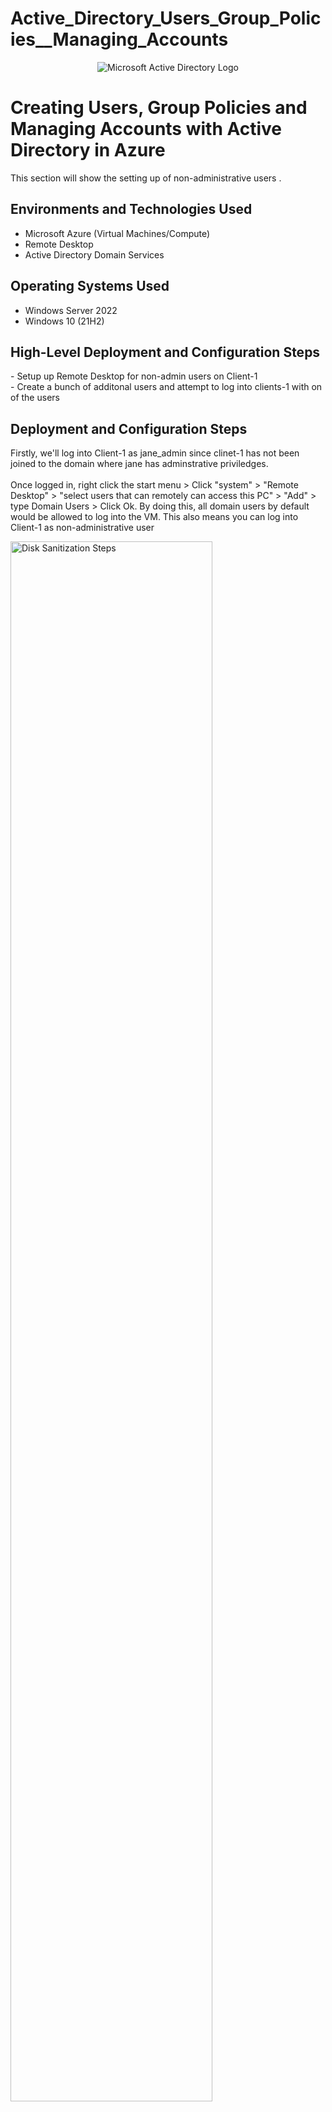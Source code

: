 # Active_Directory_Users_Group_Policies__Managing_Accounts

<p align="center">
<img src="https://i.imgur.com/dD3HdHo.jpeg" alt="Microsoft Active Directory Logo"/>
</p>

<h1>Creating Users, Group Policies and Managing Accounts with Active Directory in Azure</h1>
This section will show the setting up of non-administrative users   .<br />


<h2>Environments and Technologies Used</h2>

- Microsoft Azure (Virtual Machines/Compute)
- Remote Desktop
- Active Directory Domain Services

<h2>Operating Systems Used </h2>

- Windows Server 2022
- Windows 10 (21H2)

<h2>High-Level Deployment and Configuration Steps</h2>
- Setup up Remote Desktop for non-admin users on Client-1<br />
- Create a bunch of additonal users and attempt to log into clients-1 with on of the users

<h2>Deployment and Configuration Steps</h2>

<p>
Firstly, we'll log into Client-1 as jane_admin since clinet-1 has not been joined to the domain where jane has adminstrative priviledges.<br /><br />
Once logged in, right click the start menu > Click "system" > "Remote Desktop" > "select users that can remotely can access this PC" > "Add" > type Domain Users > Click Ok. By doing this, all domain users by default would be allowed to log into the VM.  This also means you can log into Client-1 as non-administrative user
</p>

<p>
<img src="https://i.imgur.com/4VVOfHM.png" height="80%" width="80%" alt="Disk Sanitization Steps"/>
</p>
<br /><br />

<p>
Now, we'll log into DC-1 the users would be created. Open Powershell ISE as an administrator, create a new file and input a script that would create users. The script as seen below will create 1000 users with random names
</p>

<p>
<img src="https://i.imgur.com/CnqVfHk.png" height="80%" width="80%" alt="Disk Sanitization Steps"/>
</p>
<br /><br />

<p>
Once the run buttin is clicked, the user accounts will be created. 
</p>

<p>
<img src="https://i.imgur.com/5BBrCqY.png" height="80%" width="80%" alt="Disk Sanitization Steps"/>
</p>
<br /><br />


<p>
Now the users have been created, we'll pick any user account and attempt to log into it. It should work because these users are members of the domain. Let's go with "jaca.nun" 
</p>

<p>
<img src="https://i.imgur.com/ogJ8zNW.png" height="80%" width="80%" alt="Disk Sanitization Steps"/>
</p>
<br /><br />


<p>
Before we log in, let's checkout the properties of this user account. It can be seen that "jaca.nun" is a member of Domain users to log into Client-1 using remote desktop
</p>

<p>
<img src="https://i.imgur.com/Vlf6o2D.png" height="80%" width="80%" alt="Disk Sanitization Steps"/>
</p>
<br /><br />

<p>
Open Remote Desktop Connection and type in the details as seen below
</p>

<p>
<img src="https://i.imgur.com/NFCwxnh.png" height="80%" width="80%" alt="Disk Sanitization Steps"/>
</p>
<br /><br />

<p>
Successfully logged into Client-1 using the the non-administrative user below
</p>

<p>
<img src="https://i.imgur.com/TBjWq13.png" height="80%" width="80%" alt="Disk Sanitization Steps"/>
</p>
<br /><br />


<p>
We can also see when Windows Powershell is opened as a non-admin, the user has a local profile
</p>

<p>
<img src="https://i.imgur.com/9QsZ3in.png" height="80%" width="80%" alt="Disk Sanitization Steps"/>
</p>
<br /><br />

<p>

</p>

<p>
<img src="" height="80%" width="80%" alt="Disk Sanitization Steps"/>
</p>
<br /><br />
